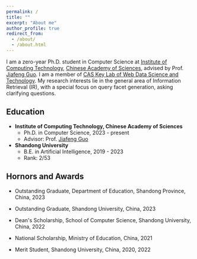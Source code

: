 ```yaml
---
permalink: /
title: ""
excerpt: "About me"
author_profile: true
redirect_from: 
  - /about/
  - /about.html
---
```



I am a zero-year Ph.D. student in Computer Science at [Institute of Computing Technology](http://www.ict.ac.cn/), [Chinese Academy of Sciences](http://www.cas.cn/), advised by Prof. [Jiafeng Guo](http://www.bigdatalab.ac.cn/gjf/). I am a member of [CAS Key Lab of Web Data Science and Technology](http://www.bigdatalab.ac.cn/). My research interests lie in the general area of Information Retrieval (IR), with a special focus on query facet generation, asking clarifying questions.

Education
------
  * **Institute of Computing Technology, Chinese Academy of Sciences**
    * Ph.D. in Computer Science, 2023 - present
    * Advisor: Prof. [Jiafeng Guo](http://www.bigdatalab.ac.cn/gjf/)
  * **Shandong University**
    * B.E. in Artificial Intelligence, 2019 - 2023
    * Rank: 2/53

Hornors and Awards
------

- Outstanding Graduate, Department of Education, Shandong Province, China, 2023

- Outstanding Graduate, Shandong University, China, 2023
- Dean's Scholarship, School of Computer Science, Shandong University, China, 2022
- National Scholarship, Ministry of Education, China, 2021
- Merit Student, Shandong University, China, 2020, 2022
